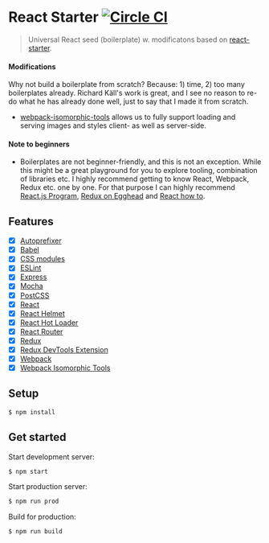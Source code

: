 # React Starter [![Circle CI](https://circleci.com/gh/Thomas0c/react-starter.svg?style=svg)](https://circleci.com/gh/Thomas0c/react-starter)

> Universal React seed (boilerplate) w. modificatons based on [react-starter](https://github.com/richardkall/react-starter).

#### Modifications
Why not build a boilerplate from scratch? Because: 1) time, 2) too many boilerplates already. Richard Käll's work is great, and I see no reason to re-do what he has already done well, just to say that I made it from scratch.

- [webpack-isomorphic-tools](https://github.com/halt-hammerzeit/webpack-isomorphic-tools) allows us to fully support loading and serving images and styles client- as well as server-side.


#### Note to beginners
- Boilerplates are not beginner-friendly, and this is not an exception. While this might be a great playground for you to explore tooling, combination of libraries etc. I highly recommend getting to know React, Webpack, Redux etc. one by one. For that purpose I can highly recommend [React.js Program](http://www.reactjsprogram.com/), [Redux on Egghead](https://egghead.io/series/getting-started-with-redux) and [React how to](https://github.com/petehunt/react-howto).

## Features

- [x] [Autoprefixer](https://github.com/postcss/autoprefixer)
- [x] [Babel](https://babeljs.io/)
- [x] [CSS modules](https://github.com/css-modules/css-modules)
- [x] [ESLint](http://eslint.org/)
- [x] [Express](http://expressjs.com/)
- [x] [Mocha](https://mochajs.org/)
- [x] [PostCSS](https://github.com/postcss/postcss)
- [x] [React](http://facebook.github.io/react/)
- [x] [React Helmet](https://github.com/nfl/react-helmet)
- [x] [React Hot Loader](https://github.com/gaearon/react-hot-loader)
- [x] [React Router](https://github.com/reactjs/react-router)
- [x] [Redux](http://redux.js.org/)
- [x] [Redux DevTools Extension](https://github.com/zalmoxisus/redux-devtools-extension)
- [x] [Webpack](https://webpack.github.io)
- [x] [Webpack Isomorphic Tools](https://github.com/halt-hammerzeit/webpack-isomorphic-tools)

## Setup

```bash
$ npm install
```

## Get started

Start development server:

```bash
$ npm start
```

Start production server:

```bash
$ npm run prod
```

Build for production:

```bash
$ npm run build
```
